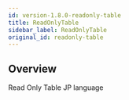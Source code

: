 ```yaml
---
id: version-1.8.0-readonly-table
title: ReadOnlyTable
sidebar_label: ReadOnlyTable
original_id: readonly-table
---
```


## Overview

Read Only Table JP language
